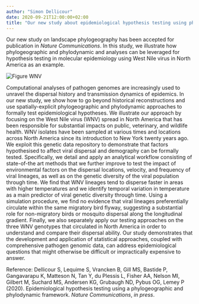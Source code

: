 ```yaml
---
author: "Simon Dellicour"
date: 2020-09-21T12:00:00+02:00
title: "Our new study about epidemiological hypothesis testing using phylogeographic and phylodynamic approaches"
---
```


Our new study on landscape phylogeography has been accepted for publication in *Nature Communications*. In this study, we illustrate how phylogeographic and phylodynamic and analyses can be leveraged for hypothesis testing in molecular epidemiology using West Nile virus in North America as an example.

![Figure WNV](/images/WNV_phylogeography.jpg)

Computational analyses of pathogen genomes are increasingly used to unravel the dispersal history and transmission dynamics of epidemics. In our new study, we show how to go beyond historical reconstructions and use spatially-explicit phylogeographic and phylodynamic approaches to formally test epidemiological hypotheses. We illustrate our approach by focusing on the West Nile virus (WNV) spread in North America that has been responsible for substantial impacts on public, veterinary, and wildlife health. WNV isolates have been sampled at various times and locations across North America since its introduction to New York twenty years ago. We exploit this genetic data repository to demonstrate that factors hypothesised to affect viral dispersal and demography can be formally tested. Specifically, we detail and apply an analytical workflow consisting of state-of-the art methods that we further improve to test the impact of environmental factors on the dispersal locations, velocity, and frequency of viral lineages, as well as on the genetic diversity of the viral population through time. We find that WNV lineages tend to disperse faster in areas with higher temperatures and we identify temporal variation in temperature as a main predictor of viral genetic diversity through time. Using a simulation procedure, we find no evidence that viral lineages preferentially circulate within the same migratory bird flyway, suggesting a substantial role for non-migratory birds or mosquito dispersal along the longitudinal gradient. Finally,  we also separately apply our testing approaches on the three WNV genotypes that circulated in North America in order to understand and compare their dispersal ability. Our study demonstrates that the development and application of statistical approaches, coupled with comprehensive pathogen genomic data, can address epidemiological questions that might otherwise be difficult or impractically expensive to answer.

Reference:
Dellicour S, Lequime S, Vrancken B, Gill MS, Bastide P, Gangavarapu K, Matteson N, Tan Y, du Plessis L, Fisher AA, Nelson MI, Gilbert M, Suchard MS, Andersen KG, Grubaugh ND, Pybus OG, Lemey P (2020). Epidemiological hypothesis testing using a phylogeographic and phylodynamic framework. *Nature Communications*, *in press*.
